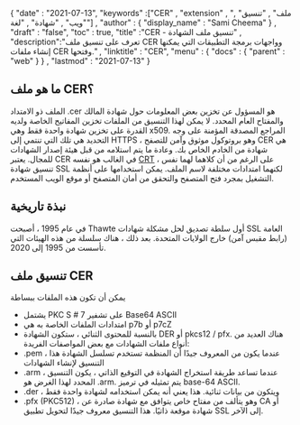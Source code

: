{
  "date" : "2021-07-13",
  "keywords" :["CER" , "extension" , "ملف" , "تنسيق" , "ويب" , "شهادة" , "لغة"] ,
  "author" : {
    "display_name" : "Sami Cheema"
} ,
  "draft" : "false",
  "toc" : true,
  "title" :"CER - تنسيق ملف الشهادة" ,
  "description":"تعرف على تنسيق ملف CER وواجهات برمجة التطبيقات التي يمكنها إنشاء ملفات CER وفتحها." ,
  "linktitle" : "CER",
  "menu" : {
    "docs" : {
      "parent" : "web"
}
} ,
  "lastmod" : "2021-07-13"
}

## ما هو ملف CER؟ ##

الملف ذو الامتداد .cer هو المسؤول عن تخزين بعض المعلومات حول شهادة المالك والمفتاح العام المحدد. لا يمكن لهذا التنسيق من الملفات تخزين المفاتيح الخاصة ولديه القدرة على تخزين شهادة واحدة فقط وهي x509. المراجع المصدقة المؤمنة على وجه التحديد هي تلك التي تنتمي إلى HTTPS ، وهو بروتوكول موثوق وآمن للتصفح
CER هي شهادة من الخادم الخاص بك. وعادة ما يتم استلامه من قبل هيئة إصدار الشهادات للمجال. يعتبر CER في الغالب هو نفسه [CRT](/ar/web/crt/) ، على الرغم من أن كلاهما لهما نفس تنسيق شهادة SSL لكنهما امتدادات مختلفة لاسم الملف.
يمكن استخدامها على أنظمة التشغيل بمجرد فتح المتصفح والتحقق من أمان المتصفح أو موقع الويب المستخدم.

## نبذة تاريخية ##

في عام 1995 ، أصبحت Thawte أول سلطة تصديق لحل مشكلة شهادات SSL العامة (رابط مقبس آمن) خارج الولايات المتحدة. بعد ذلك ، هناك سلسلة من هذه الهيئات التي تأسست من 1995 إلى 2020.

## تنسيق ملف CER ##

يمكن أن تكون هذه الملفات ببساطة
* يشتمل PKC S # 7 على تشفير Base64 ASCII
* امتدادات الملفات الخاصة به هي p7b أو p7cZ
* بالنسبة للمحتوى الثنائي ، ستكون الشهادة DER أو pkcs12 / pfx.
هناك العديد من أنواع ملفات الشهادات مع بعض المواصفات الفريدة:
* .pem ، عندما يكون من المعروف جيدًا أن المنظمة تستخدم تسلسل الشهادة هذا التنسيق لإنشاء الشهادات
* .arm ، عندما تساعد طريقة استخراج الشهادة في التوقيع الذاتي ، يكون التنسيق المحدد لهذا الغرض هو .arm. يتم تمثيله في ترميز base-64 ASCII.
* .der ، ويتكون من بيانات ثنائية. هذا يعني أنه يمكن استخدامه لشهادة واحدة فقط
* .pfx (PKC512) ، وهو يتألف من مفتاح خاص يتوافق مع شهادة صادرة عن CA أو شهادة موقعة ذاتيًا. هذا التنسيق معروف جيدًا لتحويل تطبيق SSL إلى الآخر.


